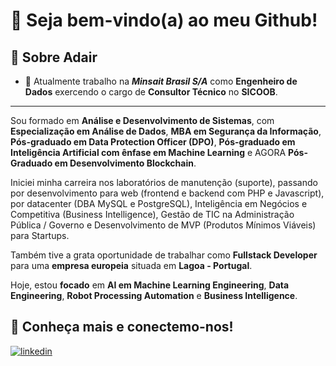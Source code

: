 # 👋 Seja bem-vindo(a) ao meu Github!

## 📢 Sobre Adair

- 🔭 Atualmente trabalho na ***Minsait Brasil S/A*** como **Engenheiro de Dados** exercendo o cargo de **Consultor Técnico** no **SICOOB**.
---

Sou formado em **Análise e Desenvolvimento de Sistemas**, com **Especialização em Análise de Dados**, **MBA em Segurança da Informação**, **Pós-graduado em Data Protection Officer (DPO)**, **Pós-graduado em Inteligência Artificial com ênfase em Machine Learning** e AGORA **Pós-Graduado em Desenvolvimento Blockchain**. 

Iniciei minha carreira nos laboratórios de manutenção (suporte), passando por desenvolvimento para web (frontend e backend com PHP e Javascript), por datacenter (DBA MySQL e PostgreSQL), Inteligência em Negócios e Competitiva (Business Intelligence), Gestão de TIC na Administração Pública / Governo e Desenvolvimento de MVP (Produtos Mínimos Viáveis) para Startups.

Também tive a grata oportunidade de trabalhar como **Fullstack Developer** para uma **empresa europeia** situada em **Lagoa - Portugal**.

Hoje, estou **focado** em **AI em Machine Learning Engineering**, **Data Engineering**, **Robot Processing Automation** e **Business Intelligence**.



## 🔗 Conheça mais e conectemo-nos!
[![linkedin](https://img.shields.io/badge/linkedin-0A66C2?style=for-the-badge&logo=linkedin&logoColor=white)](https://www.linkedin.com/in/adaircommodo/)

